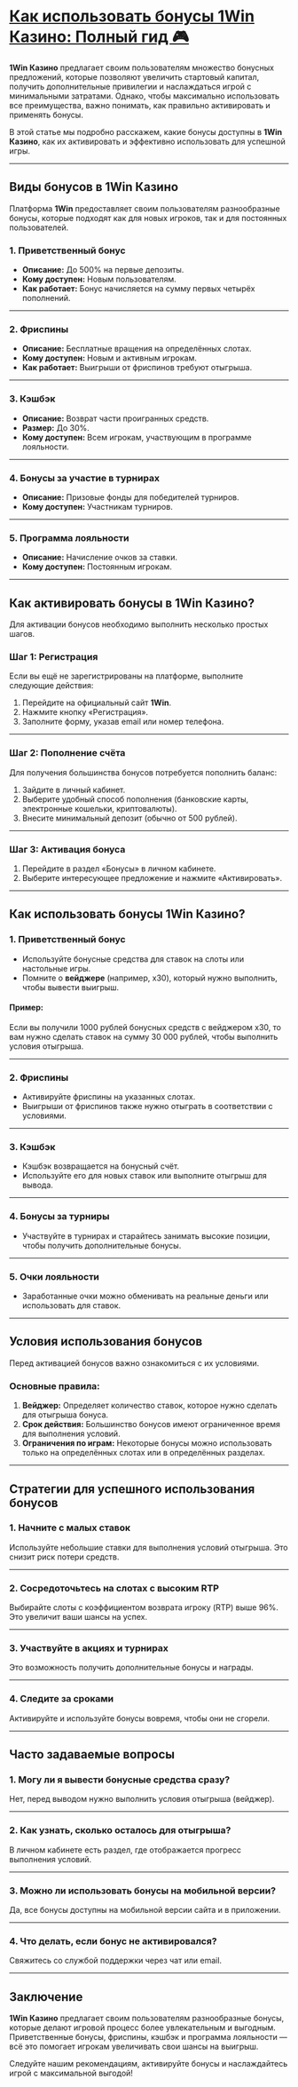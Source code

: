 # [Как использовать бонусы 1Win Казино: Полный гид 🎮](https://brandplay.link/9sD8CZLQ)

**1Win Казино** предлагает своим пользователям множество бонусных предложений, которые позволяют увеличить стартовый капитал, получить дополнительные привилегии и наслаждаться игрой с минимальными затратами. Однако, чтобы максимально использовать все преимущества, важно понимать, как правильно активировать и применять бонусы.

В этой статье мы подробно расскажем, какие бонусы доступны в **1Win Казино**, как их активировать и эффективно использовать для успешной игры.

***

## Виды бонусов в 1Win Казино

Платформа **1Win** предоставляет своим пользователям разнообразные бонусы, которые подходят как для новых игроков, так и для постоянных пользователей.

### 1. Приветственный бонус

* **Описание:** До 500% на первые депозиты.
* **Кому доступен:** Новым пользователям.
* **Как работает:** Бонус начисляется на сумму первых четырёх пополнений.

***

### 2. Фриспины

* **Описание:** Бесплатные вращения на определённых слотах.
* **Кому доступен:** Новым и активным игрокам.
* **Как работает:** Выигрыши от фриспинов требуют отыгрыша.

***

### 3. Кэшбэк

* **Описание:** Возврат части проигранных средств.
* **Размер:** До 30%.
* **Кому доступен:** Всем игрокам, участвующим в программе лояльности.

***

### 4. Бонусы за участие в турнирах

* **Описание:** Призовые фонды для победителей турниров.
* **Кому доступен:** Участникам турниров.

***

### 5. Программа лояльности

* **Описание:** Начисление очков за ставки.
* **Кому доступен:** Постоянным игрокам.

***

## Как активировать бонусы в 1Win Казино?

Для активации бонусов необходимо выполнить несколько простых шагов.

### Шаг 1: Регистрация

Если вы ещё не зарегистрированы на платформе, выполните следующие действия:

1. Перейдите на официальный сайт **1Win**.
2. Нажмите кнопку «Регистрация».
3. Заполните форму, указав email или номер телефона.

***

### Шаг 2: Пополнение счёта

Для получения большинства бонусов потребуется пополнить баланс:

1. Зайдите в личный кабинет.
2. Выберите удобный способ пополнения (банковские карты, электронные кошельки, криптовалюты).
3. Внесите минимальный депозит (обычно от 500 рублей).

***

### Шаг 3: Активация бонуса

1. Перейдите в раздел «Бонусы» в личном кабинете.
2. Выберите интересующее предложение и нажмите «Активировать».

***

## Как использовать бонусы 1Win Казино?

### 1. Приветственный бонус

* Используйте бонусные средства для ставок на слоты или настольные игры.
* Помните о **вейджере** (например, x30), который нужно выполнить, чтобы вывести выигрыш.

#### Пример:

Если вы получили 1000 рублей бонусных средств с вейджером x30, то вам нужно сделать ставок на сумму 30 000 рублей, чтобы выполнить условия отыгрыша.

***

### 2. Фриспины

* Активируйте фриспины на указанных слотах.
* Выигрыши от фриспинов также нужно отыграть в соответствии с условиями.

***

### 3. Кэшбэк

* Кэшбэк возвращается на бонусный счёт.
* Используйте его для новых ставок или выполните отыгрыш для вывода.

***

### 4. Бонусы за турниры

* Участвуйте в турнирах и старайтесь занимать высокие позиции, чтобы получить дополнительные бонусы.

***

### 5. Очки лояльности

* Заработанные очки можно обменивать на реальные деньги или использовать для ставок.

***

## Условия использования бонусов

Перед активацией бонусов важно ознакомиться с их условиями.

### Основные правила:

1. **Вейджер:**
   Определяет количество ставок, которое нужно сделать для отыгрыша бонуса.
2. **Срок действия:**
   Большинство бонусов имеют ограниченное время для выполнения условий.
3. **Ограничения по играм:**
   Некоторые бонусы можно использовать только на определённых слотах или в определённых разделах.

***

## Стратегии для успешного использования бонусов

### 1. Начните с малых ставок

Используйте небольшие ставки для выполнения условий отыгрыша. Это снизит риск потери средств.

***

### 2. Сосредоточьтесь на слотах с высоким RTP

Выбирайте слоты с коэффициентом возврата игроку (RTP) выше 96%. Это увеличит ваши шансы на успех.

***

### 3. Участвуйте в акциях и турнирах

Это возможность получить дополнительные бонусы и награды.

***

### 4. Следите за сроками

Активируйте и используйте бонусы вовремя, чтобы они не сгорели.

***

## Часто задаваемые вопросы

### 1. Могу ли я вывести бонусные средства сразу?

Нет, перед выводом нужно выполнить условия отыгрыша (вейджер).

***

### 2. Как узнать, сколько осталось для отыгрыша?

В личном кабинете есть раздел, где отображается прогресс выполнения условий.

***

### 3. Можно ли использовать бонусы на мобильной версии?

Да, все бонусы доступны на мобильной версии сайта и в приложении.

***

### 4. Что делать, если бонус не активировался?

Свяжитесь со службой поддержки через чат или email.

***

## Заключение

**1Win Казино** предлагает своим пользователям разнообразные бонусы, которые делают игровой процесс более увлекательным и выгодным. Приветственные бонусы, фриспины, кэшбэк и программа лояльности — всё это помогает игрокам увеличивать свои шансы на выигрыш.

Следуйте нашим рекомендациям, активируйте бонусы и наслаждайтесь игрой с максимальной выгодой!
